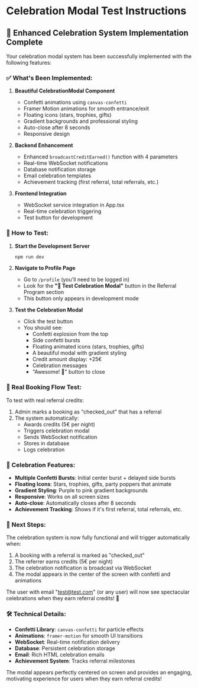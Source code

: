 # Celebration Modal Test Instructions

## 🎉 Enhanced Celebration System Implementation Complete

Your celebration modal system has been successfully implemented with the following features:

### ✅ What's Been Implemented:

1. **Beautiful CelebrationModal Component**
   - Confetti animations using `canvas-confetti`
   - Framer Motion animations for smooth entrance/exit
   - Floating icons (stars, trophies, gifts)
   - Gradient backgrounds and professional styling
   - Auto-close after 8 seconds
   - Responsive design

2. **Backend Enhancement**
   - Enhanced `broadcastCreditEarned()` function with 4 parameters
   - Real-time WebSocket notifications
   - Database notification storage
   - Email celebration templates
   - Achievement tracking (first referral, total referrals, etc.)

3. **Frontend Integration**
   - WebSocket service integration in App.tsx
   - Real-time celebration triggering
   - Test button for development

### 🧪 How to Test:

1. **Start the Development Server**
   ```bash
   npm run dev
   ```

2. **Navigate to Profile Page**
   - Go to `/profile` (you'll need to be logged in)
   - Look for the **"🎉 Test Celebration Modal"** button in the Referral Program section
   - This button only appears in development mode

3. **Test the Celebration Modal**
   - Click the test button
   - You should see:
     - Confetti explosion from the top
     - Side confetti bursts
     - Floating animated icons (stars, trophies, gifts)
     - A beautiful modal with gradient styling
     - Credit amount display: +25€
     - Celebration messages
     - "Awesome! 🚀" button to close

### 🔄 Real Booking Flow Test:

To test with real referral credits:
1. Admin marks a booking as "checked_out" that has a referral
2. The system automatically:
   - Awards credits (5€ per night)
   - Triggers celebration modal
   - Sends WebSocket notification
   - Stores in database
   - Logs celebration

### 🎨 Celebration Features:

- **Multiple Confetti Bursts**: Initial center burst + delayed side bursts
- **Floating Icons**: Stars, trophies, gifts, party poppers that animate
- **Gradient Styling**: Purple to pink gradient backgrounds
- **Responsive**: Works on all screen sizes
- **Auto-close**: Automatically closes after 8 seconds
- **Achievement Tracking**: Shows if it's first referral, total referrals, etc.

### 🚀 Next Steps:

The celebration system is now fully functional and will trigger automatically when:
1. A booking with a referral is marked as "checked_out"
2. The referrer earns credits (5€ per night)
3. The celebration notification is broadcast via WebSocket
4. The modal appears in the center of the screen with confetti and animations

The user with email "test@test.com" (or any user) will now see spectacular celebrations when they earn referral credits! 🎊

### 🛠️ Technical Details:

- **Confetti Library**: `canvas-confetti` for particle effects
- **Animations**: `framer-motion` for smooth UI transitions
- **WebSocket**: Real-time notification delivery
- **Database**: Persistent celebration storage
- **Email**: Rich HTML celebration emails
- **Achievement System**: Tracks referral milestones

The modal appears perfectly centered on screen and provides an engaging, motivating experience for users when they earn referral credits!
